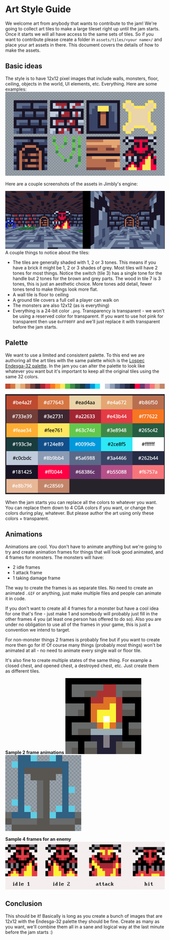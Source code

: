 # Art Style Guide
We welcome art from anybody that wants to contribute to the jam! We're going to collect art tiles to make a large tileset right up until the jam starts. Once it starts we will all have access to the same sets of tiles. So if you want to contribute please create a folder in `assets/tiles/<your name>/` and place your art assets in there. This document covers the details of how to make the assets.

## Basic ideas
The style is to have 12x12 pixel images that include walls, monsters, floor, ceiling, objects in the world, UI elements, etc. Everything. Here are some examples:
![img](./images/sample-tiles.png "img")

Here are a couple screenshots of the assets in Jimbly's engine:

![img](./images/jimbly-engine.png "img")
A couple things to notice about the tiles:
* The tiles are generally shaded with 1, 2 or 3 tones. This means if you have a brick it might be 1, 2 or 3 shades of grey. Most tiles will have 2 tones for most things. Notice the switch (tile 3) has a single tone for the handle but 2 tones for the brown and grey parts. The wood in tile 7 is 3 tones, this is just an aesthetic choice. More tones add detail, fewer tones tend to make things look more flat.
* A wall tile is floor to ceiling
* A ground tile covers a full cell a player can walk on
* The monsters are also 12x12 (as is everything)
* Everything is a 24-bit color `.png`. Transparency is transparent - we won't be using a reserved color for transparent. If you want to use hot pink for transparent then use `0xFF00FF` and we'll just replace it with transparent before the jam starts.
## Palette
We want to use a limited and consistent palette. To this end we are authoring all the art tiles with the same palette which is the [Lospec Endesga-32 palette](https://lospec.com/palette-list/endesga-32). In the jam you can alter the palette to look like whatever you want but it's important to keep all the original tiles using the same 32 colors.

![img](./images/endesga-32-32x.png "img")

![img](./images/palette-codes.png "img")

When the jam starts you can replace all the colors to whatever you want. You can replace them down to 4 CGA colors if you want, or change the colors during play, whatever. But please author the art using only these colors + transparent.
## Animations
Animations are cool. You don't have to animate anything but we're going to try and create animation frames for things that will look good animated, and 4 frames for monsters. The monsters will have:
* 2 idle frames
* 1 attack frame
* 1 taking damage frame

The way to create the frames is as separate tiles. No need to create an animated `.GIF` or anything, just make multiple files and people can animate it in code.

If you don't want to create all 4 frames for a monster but have a cool idea for one that's fine - just make 1 and somebody will probably just fill in the other frames 4 you (at least one person has offered to do so). Also you are under no obligation to use all of the frames in your game, this is just a convention we intend to target.

For non-monster things 2 frames is probably fine but if you want to create more then go for it! Of course many things (probably most things) won't be animated at all - no need to animate every single wall or floor tile.

It's also fine to create multiple states of the same thing. For example a closed chest, and opened chest, a destroyed chest, etc. Just create them as different tiles.

**Sample 2 frame animations**
![img](./images/torch.gif "img")![img](./images/fountain.gif "img")

**Sample 4 frames for an enemy**
![img](./images/monster-frames.png "img")

## Conclusion
This should be it! Basically is long as you create a bunch of images that are 12x12 with the Endesga-32 palette they should be fine. Create as many as you want, we'll combine them all in a sane and logical way at the last minute before the jam starts :)